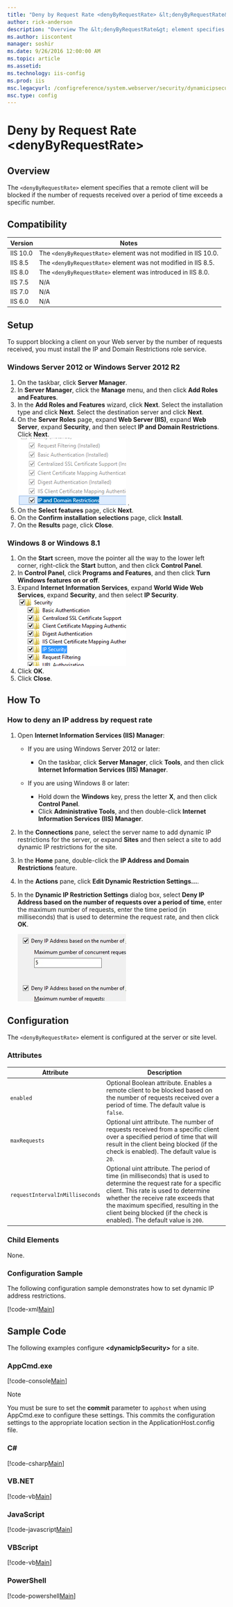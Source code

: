 ```yaml
---
title: "Deny by Request Rate <denyByRequestRate> &lt;denyByRequestRate&gt; | Microsoft Docs"
author: rick-anderson
description: "Overview The &lt;denyByRequestRate&gt; element specifies that a remote client will be blocked if the number of requests received over a period of time exceed..."
ms.author: iiscontent
manager: soshir
ms.date: 9/26/2016 12:00:00 AM
ms.topic: article
ms.assetid: 
ms.technology: iis-config
ms.prod: iis
msc.legacyurl: /configreference/system.webserver/security/dynamicipsecurity/denybyrequestrate
msc.type: config
---
```

Deny by Request Rate <denyByRequestRate> &lt;denyByRequestRate&gt;
====================
<a id="001"></a>
## Overview

The `<denyByRequestRate>` element specifies that a remote client will be blocked if the number of requests received over a period of time exceeds a specific number.

<a id="002"></a>
## Compatibility

| Version | Notes |
| --- | --- |
| IIS 10.0 | The `<denyByRequestRate>` element was not modified in IIS 10.0. |
| IIS 8.5 | The `<denyByRequestRate>` element was not modified in IIS 8.5. |
| IIS 8.0 | The `<denyByRequestRate>` element was introduced in IIS 8.0. |
| IIS 7.5 | N/A |
| IIS 7.0 | N/A |
| IIS 6.0 | N/A |

<a id="003"></a>
## Setup

To support blocking a client on your Web server by the number of requests received, you must install the IP and Domain Restrictions role service.

### Windows Server 2012 or Windows Server 2012 R2

1. On the taskbar, click **Server Manager**.
2. In **Server Manager**, click the **Manage** menu, and then click **Add Roles and Features**.
3. In the **Add Roles and Features** wizard, click **Next**. Select the installation type and click **Next**. Select the destination server and click **Next**.
4. On the **Server Roles** page, expand **Web Server (IIS)**, expand **Web Server**, expand **Security**, and then select **IP and Domain Restrictions**. Click **Next**.  
    [![](denyByRequestRate/_static/image2.png)](denyByRequestRate/_static/image1.png) .
5. On the **Select features** page, click **Next**.
6. On the **Confirm installation selections** page, click **Install**.
7. On the **Results** page, click **Close**.

### Windows 8 or Windows 8.1

1. On the **Start** screen, move the pointer all the way to the lower left corner, right-click the **Start** button, and then click **Control Panel**.
2. In **Control Panel**, click **Programs and Features**, and then click **Turn Windows features on or off**.
3. Expand **Internet Information Services**, expand **World Wide Web Services**, expand **Security**, and then select **IP Security**.  
    [![](denyByRequestRate/_static/image4.png)](denyByRequestRate/_static/image3.png)
4. Click **OK**.
5. Click **Close**.

<a id="004"></a>
## How To

### How to deny an IP address by request rate

1. Open **Internet Information Services (IIS) Manager**: 

    - If you are using Windows Server 2012 or later: 

        - On the taskbar, click **Server Manager**, click **Tools**, and then click **Internet Information Services (IIS) Manager**.
    - If you are using Windows 8 or later: 

        - Hold down the **Windows** key, press the letter **X**, and then click **Control Panel**.
        - Click **Administrative Tools**, and then double-click **Internet Information Services (IIS) Manager**.
2. In the **Connections** pane, select the server name to add dynamic IP restrictions for the server, or expand **Sites** and then select a site to add dynamic IP restrictions for the site.
3. In the **Home** pane, double-click the **IP Address and Domain Restrictions** feature.
4. In the **Actions** pane, click **Edit Dynamic Restriction Settings...**.
5. In the **Dynamic IP Restriction Settings** dialog box, select **Deny IP Address based on the number of requests over a period of time**, enter the maximum number of requests, enter the time period (in milliseconds) that is used to determine the request rate, and then click **OK**.  
  
    [![](denyByRequestRate/_static/image6.png)](denyByRequestRate/_static/image5.png)

<a id="005"></a>
## Configuration

The `<denyByRequestRate>` element is configured at the server or site level.

### Attributes

| Attribute | Description |
| --- | --- |
| `enabled` | Optional Boolean attribute. Enables a remote client to be blocked based on the number of requests received over a period of time. The default value is `false`. |
| `maxRequests` | Optional uint attribute. The number of requests received from a specific client over a specified period of time that will result in the client being blocked (if the check is enabled). The default value is `20`. |
| `requestIntervalInMilliseconds` | Optional uint attribute. The period of time (in milliseconds) that is used to determine the request rate for a specific client. This rate is used to determine whether the receive rate exceeds that the maximum specified, resulting in the client being blocked (if the check is enabled). The default value is `200`. |

### Child Elements

None.

### Configuration Sample

The following configuration sample demonstrates how to set dynamic IP address restrictions.

[!code-xml[Main](denyByRequestRate/samples/sample1.xml)]

<a id="006"></a>
## Sample Code

The following examples configure **&lt;dynamicIpSecurity&gt;** for a site.

### AppCmd.exe

[!code-console[Main](denyByRequestRate/samples/sample2.cmd)]

> [!NOTE]
> You must be sure to set the **commit** parameter to `apphost` when using AppCmd.exe to configure these settings. This commits the configuration settings to the appropriate location section in the ApplicationHost.config file.

### C#

[!code-csharp[Main](denyByRequestRate/samples/sample3.cs)]

### VB.NET

[!code-vb[Main](denyByRequestRate/samples/sample4.vb)]

### JavaScript

[!code-javascript[Main](denyByRequestRate/samples/sample5.js)]

### VBScript

[!code-vb[Main](denyByRequestRate/samples/sample6.vb)]

### PowerShell

[!code-powershell[Main](denyByRequestRate/samples/sample7.ps1)]